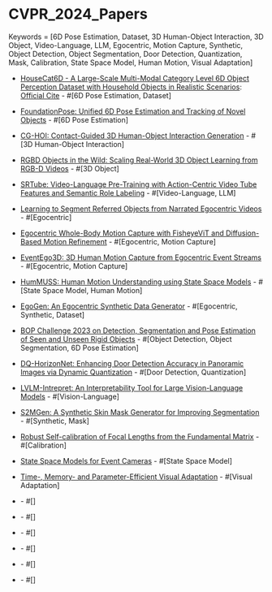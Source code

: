 # CVPR_2024_Papers

Keywords = [6D Pose Estimation, Dataset, 3D Human-Object Interaction, 3D Object, Video-Language, LLM, Egocentric, Motion Capture, Synthetic, Object Detection, Object Segmentation, Door Detection, Quantization, Mask, Calibration, State Space Model, Human Motion, Visual Adaptation]

* [HouseCat6D - A Large-Scale Multi-Modal Category Level 6D Object Perception Dataset with Household Objects in Realistic Scenarios](https://openaccess.thecvf.com/content/CVPR2024/papers/Jung_HouseCat6D_-_A_Large-Scale_Multi-Modal_Category_Level_6D_Object_Perception_CVPR_2024_paper.pdf): [Official Cite](https://sites.google.com/view/housecat6d) - #[6D Pose Estimation, Dataset]

* [FoundationPose: Unified 6D Pose Estimation and Tracking of Novel Objects](https://openaccess.thecvf.com/content/CVPR2024/papers/Wen_FoundationPose_Unified_6D_Pose_Estimation_and_Tracking_of_Novel_Objects_CVPR_2024_paper.pdf) - #[6D Pose Estimation]

* [CG-HOI: Contact-Guided 3D Human-Object Interaction Generation](https://openaccess.thecvf.com/content/CVPR2024/papers/Diller_CG-HOI_Contact-Guided_3D_Human-Object_Interaction_Generation_CVPR_2024_paper.pdf) - #[3D Human-Object Interaction]

* [RGBD Objects in the Wild: Scaling Real-World 3D Object Learning from RGB-D Videos](https://openaccess.thecvf.com/content/CVPR2024/papers/Xia_RGBD_Objects_in_the_Wild_Scaling_Real-World_3D_Object_Learning_CVPR_2024_paper.pdf) - #[3D Object]

* [SRTube: Video-Language Pre-Training with Action-Centric Video Tube Features and Semantic Role Labeling](https://openaccess.thecvf.com/content/CVPR2024/papers/Lee_SRTube_Video-Language_Pre-Training_with_Action-Centric_Video_Tube_Features_and_Semantic_CVPR_2024_paper.pdf) - #[Video-Language, LLM]

* [Learning to Segment Referred Objects from Narrated Egocentric Videos](https://openaccess.thecvf.com/content/CVPR2024/papers/Shen_Learning_to_Segment_Referred_Objects_from_Narrated_Egocentric_Videos_CVPR_2024_paper.pdf) - #[Egocentric]

* [Egocentric Whole-Body Motion Capture with FisheyeViT and Diffusion-Based Motion Refinement]() - #[Egocentric, Motion Capture]

* [EventEgo3D: 3D Human Motion Capture from Egocentric Event Streams](https://openaccess.thecvf.com/content/CVPR2024/papers/Millerdurai_EventEgo3D_3D_Human_Motion_Capture_from_Egocentric_Event_Streams_CVPR_2024_paper.pdf) - #[Egocentric, Motion Capture]

* [HumMUSS: Human Motion Understanding using State Space Models](https://openaccess.thecvf.com/content/CVPR2024/papers/Mondal_HumMUSS_Human_Motion_Understanding_using_State_Space_Models_CVPR_2024_paper.pdf) - #[State Space Model, Human Motion]

* [EgoGen: An Egocentric Synthetic Data Generator](https://openaccess.thecvf.com/content/CVPR2024/papers/Li_EgoGen_An_Egocentric_Synthetic_Data_Generator_CVPR_2024_paper.pdf) - #[Egocentric, Synthetic, Dataset]

* [BOP Challenge 2023 on Detection, Segmentation and Pose Estimation of Seen and Unseen Rigid Objects](https://arxiv.org/pdf/2403.09799) - #[Object Detection, Object Segmentation, 6D Pose Estimation]

* [DQ-HorizonNet: Enhancing Door Detection Accuracy in Panoramic Images via Dynamic Quantization](https://openaccess.thecvf.com/content/CVPR2024W/OmniCV2024/papers/Lin_DQ-HorizonNet_Enhancing_Door_Detection_Accuracy_in_Panoramic_Images_via_Dynamic_CVPRW_2024_paper.pdf) - #[Door Detection, Quantization]

* [LVLM-Intrepret: An Interpretability Tool for Large Vision-Language Models](https://arxiv.org/pdf/2404.03118) - #[Vision-Language]

* [S2MGen: A Synthetic Skin Mask Generator for Improving Segmentation](https://openreview.net/pdf/dafb300fe7600d27bd44177ab5c255872b763a03.pdf) - #[Synthetic, Mask]

* [Robust Self-calibration of Focal Lengths from the Fundamental Matrix](https://openaccess.thecvf.com/content/CVPR2024/papers/Kocur_Robust_Self-calibration_of_Focal_Lengths_from_the_Fundamental_Matrix_CVPR_2024_paper.pdf) - #[Calibration]

* [State Space Models for Event Cameras](https://openaccess.thecvf.com/content/CVPR2024/papers/Zubic_State_Space_Models_for_Event_Cameras_CVPR_2024_paper.pdf) - #[State Space Model]

* [Time-, Memory- and Parameter-Efficient Visual Adaptation](https://openaccess.thecvf.com/content/CVPR2024/papers/Mercea_Time-_Memory-_and_Parameter-Efficient_Visual_Adaptation_CVPR_2024_paper.pdf) - #[Visual Adaptation]

* []() - #[]
* []() - #[]
* []() - #[]
* []() - #[]
* []() - #[]
* []() - #[]
